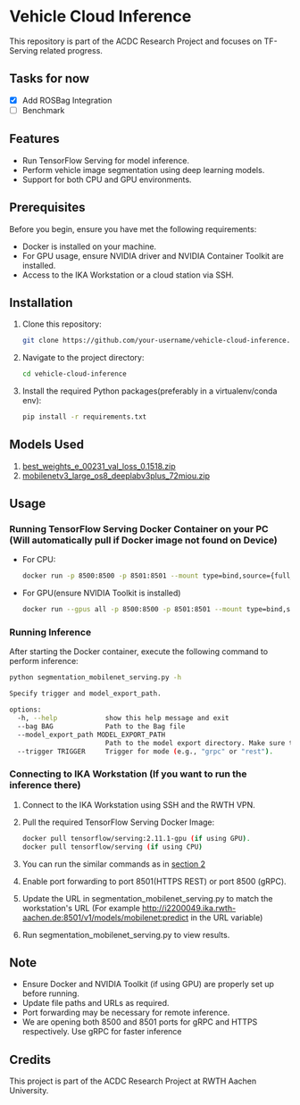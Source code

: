 # Vehicle Cloud Inference

This repository is part of the ACDC Research Project and focuses on TF-Serving related progress.

## Tasks for now

- [X] Add ROSBag Integration
- [ ] Benchmark
## Features

- Run TensorFlow Serving for model inference.
- Perform vehicle image segmentation using deep learning models.
- Support for both CPU and GPU environments.

## Prerequisites

Before you begin, ensure you have met the following requirements:

- Docker is installed on your machine.
- For GPU usage, ensure NVIDIA driver and NVIDIA Container Toolkit are installed.
- Access to the IKA Workstation or a cloud station via SSH.


## Installation

1. Clone this repository:

   ```bash
   git clone https://github.com/your-username/vehicle-cloud-inference.git

2. Navigate to the project directory:
   ```bash
   cd vehicle-cloud-inference
   ```

3. Install the required Python packages(preferably in a virtualenv/conda env):
   ```bash
   pip install -r requirements.txt
   ```

## Models Used

1. [best_weights_e_00231_val_loss_0.1518.zip](https://git.rwth-aachen.de/ika/acdc-research-project-ss23/acdc-research-project-ss23/uploads/e5bdaf3b7aa6d2b59bbd098e55eb079c/best_weights_e_00231_val_loss_0.1518.zip)
2. [mobilenetv3_large_os8_deeplabv3plus_72miou.zip](https://git.rwth-aachen.de/ika/acdc-research-project-ss23/acdc-research-project-ss23/uploads/3f73d5bd57acc307182278c0e0449650/mobilenetv3_large_os8_deeplabv3plus_72miou.zip)
   
## Usage

### Running TensorFlow Serving Docker Container on your PC (Will automatically pull if Docker image not found on Device)

- For CPU:
  ```bash
  docker run -p 8500:8500 -p 8501:8501 --mount type=bind,source={full_path}/model/mobilenetv3_large_os8_deeplabv3plus_72miou/,target=/models/mobilenet/1/ -e MODEL_NAME=mobilenet -t tensorflow/serving
  ```
- For GPU(ensure NVIDIA Toolkit is installed)
  ```bash
  docker run --gpus all -p 8500:8500 -p 8501:8501 --mount type=bind,source={full_path}/model/mobilenetv3_large_os8_deeplabv3plus_72miou/,target=/models/mobilenet/1/ -e MODEL_NAME=mobilenet -t tensorflow/serving:2.11.1-gpu

  ```
### Running Inference

After starting the Docker container, execute the following command to perform inference:
```bash
python segmentation_mobilenet_serving.py -h 

Specify trigger and model_export_path.

options:
  -h, --help            show this help message and exit
  --bag BAG             Path to the Bag file
  --model_export_path MODEL_EXPORT_PATH
                        Path to the model export directory. Make sure the model path matches the one TFServing is serving :)
  --trigger TRIGGER     Trigger for mode (e.g., "grpc" or "rest").

```

### Connecting to IKA Workstation (If you want to run the inference there)
1. Connect to the IKA Workstation using SSH and the RWTH VPN.

2. Pull the required TensorFlow Serving Docker Image: 
   ```bash
   docker pull tensorflow/serving:2.11.1-gpu (if using GPU).
   docker pull tensorflow/serving (if using CPU)
   ```
3. You can run the similar commands as in [section 2](#running-tensorflow-serving-docker-container-on-your-pc)
4. Enable port forwarding to port 8501(HTTPS REST) or port 8500 (gRPC).
5. Update the URL in segmentation_mobilenet_serving.py to match the workstation's URL
   (For example http://i2200049.ika.rwth-aachen.de:8501/v1/models/mobilenet:predict in the URL variable)
6. Run segmentation_mobilenet_serving.py to view results.
   
## Note

-  Ensure Docker and NVIDIA Toolkit (if using GPU) are properly set up before running.
-  Update file paths and URLs as required.
-  Port forwarding may be necessary for remote inference.
-  We are opening both 8500 and 8501 ports for gRPC and HTTPS respectively. Use gRPC for faster inference

## Credits

This project is part of the ACDC Research Project at RWTH Aachen University.